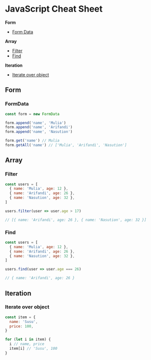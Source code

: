 # JavaScript Cheat Sheet

**Form**
* [Form Data](#formdata)

**Array**
* [Filter](#filter)
* [Find](#find)

**Iteration**
* [Iterate over object](#iterate-over-object)

## Form

### FormData

```js
const form = new FormData

form.append('name', 'Mulia')
form.append('name', 'Arifandi')
form.append('name', 'Nasution')

form.get('name') // Mulia
form.getAll('name') // ['Mulia', 'Arifandi', 'Nasution']
```

## Array

### Filter

```js
const users = [
  { name: 'Mulia', age: 12 },
  { name: 'Arifandi', age: 26 },
  { name: 'Nasution', age: 32 },
]

users.filter(user => user.age > 17) 

// [{ name: 'Arifandi', age: 26 }, { name: 'Nasution', age: 32 }]
```

### Find

```js
const users = [
  { name: 'Mulia', age: 12 },
  { name: 'Arifandi', age: 26 },
  { name: 'Nasution', age: 32 },
]

users.find(user => user.age === 26) 

// { name: 'Arifandi', age: 26 }
```

## Iteration

### Iterate over object

```js
const item = {
  name: 'Susu',
  price: 100,
}

for (let i in item) {
  i // name, price
  item[i] // 'Susu', 100
}
```
